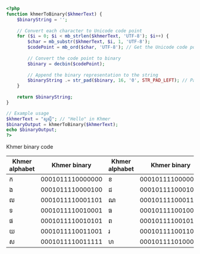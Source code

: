 <link rel="preconnect" href="https://fonts.googleapis.com">
<link rel="preconnect" href="https://fonts.gstatic.com" crossorigin>
<link href="https://fonts.googleapis.com/css2?family=Battambang:wght@100;300;400;700;900&display=swap" rel="stylesheet">
<link href="/style.css" rel="stylesheet">


```php
<?php
function khmerToBinary($khmerText) {
    $binaryString = '';
    
    // Convert each character to Unicode code point
    for ($i = 0; $i < mb_strlen($khmerText, 'UTF-8'); $i++) {
        $char = mb_substr($khmerText, $i, 1, 'UTF-8');
        $codePoint = mb_ord($char, 'UTF-8'); // Get the Unicode code point
        
        // Convert the code point to binary
        $binary = decbin($codePoint);
        
        // Append the binary representation to the string
        $binaryString .= str_pad($binary, 16, '0', STR_PAD_LEFT); // Pad to 16 bits
    }
    
    return $binaryString;
}

// Example usage
$khmerText = "សួស្ដី"; // "Hello" in Khmer
$binaryOutput = khmerToBinary($khmerText);
echo $binaryOutput;
?>

```
<p>Khmer binary code</p>
<table>
  <thead>
    <tr>
      <th>Khmer alphabet</th>
      <th>Khmer binary</th>
      <th>Khmer alphabet</th>
      <th>Khmer binary</th>
      <th>Khmer alphabet</th>
      <th>Khmer binary</th>
      <th>Khmer alphabet</th>
      <th>Khmer binary</th>
    </tr>
  </thead>
  <tbody>
    <tr>
      <td>ក</td>
      <td>0001011110000000</td>
        <td>ខ</td>
        <td>0001011110000001</td>
        <td>គ</td>
        <td>0001011110000010</td>
        <td>ឃ</td>
        <td>0001011110000011</td>
    </tr>
    <tr>
      <td>ង</td>
        <td>0001011110000100</td>
        <td>ដ</td>
        <td>0001011110001010</td>
        <td>ឋ</td>
        <td>0001011110001011</td>
        <td>ឌ</td>
        <td>0001011110001100</td>
    </tr>
      <tr>
      <td>ឍ</td>
        <td>0001011110001101</td>
        <td>ណ</td>
        <td>0001011110001110</td>
         <td>ត</td>
        <td>0001011110001111</td> 
        <td>ថ</td>
        <td>0001011110010000</td>
    </tr>
      <tr>
      <td>ទ</td>
        <td>0001011110010001</td>
        <td>ធ</td>
        <td>0001011110010010</td>
          <td>ន</td>
        <td>0001011110010011</td>
        <td>ប</td>
        <td>0001011110010100</td>
    </tr>
      <tr>
      <td>ផ</td>
        <td>0001011110010101</td>
          <td>ព</td>
        <td>0001011110010110</td>
          <td>ភ</td>
        <td>0001011110010111</td>
          <td>ម</td>
        <td>0001011110011000</td>
    </tr>
      <tr>
      <td>យ</td>
        <td>0001011110011001</td>
          <td>រ</td>
        <td>0001011110011010</td>
          <td>ល</td>
        <td>0001011110011011</td>
          <td>វ</td>
        <td>0001011110011100</td>
    </tr>
      <tr>
      <td>ស</td>
        <td>0001011110011111</td>
        <td>ហ</td>
        <td>0001011110100000</td>
        <td>ឡ</td>
        <td>0001011110100001</td>
          <td>អ</td>
        <td>0001011110100010</td>
    </tr>
  </tbody>
</table>
